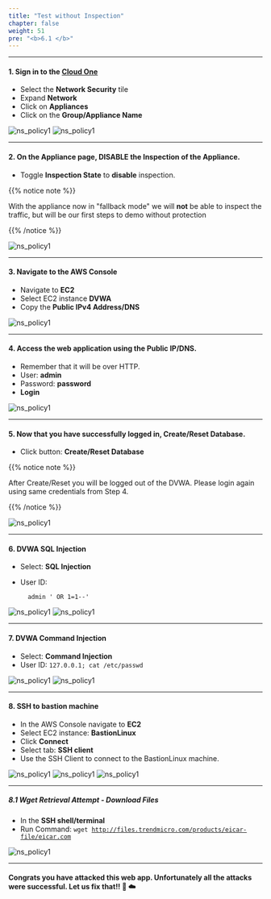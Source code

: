 ```yaml
---
title: "Test without Inspection"
chapter: false
weight: 51
pre: "<b>6.1 </b>"
---
```

 
---

#### 1. Sign in to the [Cloud One](https://cloudone.trendmicro.com/home)
- Select the **Network Security** tile
- Expand **Network** 
- Click on **Appliances**
- Click on the **Group/Appliance Name**

![ns_policy1](/images/ns_aplliances.png)
![ns_policy1](/images/ns_distro_policy.png)

---

#### 2. On the Appliance page, DISABLE the Inspection of the Appliance. 
- Toggle **Inspection State** to **disable** inspection. 

{{% notice note %}}
<p style='text-align: left;'>
With the appliance now in "fallback mode" we will <b>not</b> be able to inspect the traffic, but will be our first steps to demo without protection
</p>
{{% /notice %}}

![ns_policy1](/images/ns_fallback.png)

---

#### 3. Navigate to the AWS Console
- Navigate to **EC2**
- Select EC2 instance **DVWA** 
- Copy the **Public IPv4 Address/DNS**

![ns_policy1](/images/dvwa_ip.png)


---

#### 4. Access the web application using the Public IP/DNS. 
- Remember that it will be over HTTP. 
- User: **admin**
- Password: **password**
- **Login**

![ns_policy1](/images/dvwa_login.png)

---

#### 5. Now that you have successfully logged in, Create/Reset Database. 
- Click button: **Create/Reset Database**

{{% notice note %}}
<p style='text-align: left;'>
After Create/Reset you will be logged out of the DVWA. Please login again using same credentials from Step 4.
</p>
{{% /notice %}}

![ns_policy1](/images/dvwa_db_set.png)

---

#### 6. DVWA SQL Injection 
- Select: **SQL Injection**
- User ID: 
    
        admin ' OR 1=1--'

![ns_policy1](/images/sql_1.png)
![ns_policy1](/images/sql_2.png)

---

#### 7. DVWA Command Injection 
- Select: **Command Injection**
- User ID: <code>127.0.0.1; cat /etc/passwd</code>

![ns_policy1](/images/rce_1.png)
![ns_policy1](/images/rce_2.png)

---

#### 8. SSH to bastion machine 
- In the AWS Console navigate to **EC2**
- Select EC2 instance: **BastionLinux**
- Click **Connect**
- Select tab: **SSH client**
- Use the SSH Client to connect to the BastionLinux machine. 

![ns_policy1](/images/ec2_bastion.png)
![ns_policy1](/images/ssh_client.png)
![ns_policy1](/images/ssh_shell.png)

---

##### 8.1 Wget Retrieval Attempt - Download Files 
- In the **SSH shell/terminal**
- Run Command: <code>wget http://files.trendmicro.com/products/eicar-file/eicar.com</code>

![ns_policy1](/images/wget.png)


-----
#### Congrats you have attacked this web app. Unfortunately all the attacks were successful. Let us fix that!! :rocket: :cloud:
